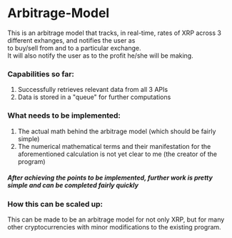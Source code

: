 # Arbitrage-Model

This is an arbitrage model that tracks, in real-time, rates of XRP across 3 different exhanges, and notifies the user as  
to buy/sell from and to a particular exchange.  
It will also notify the user as to the profit he/she will be making.

### Capabilities so far:

1. Successfully retrieves relevant data from all 3 APIs
2. Data is stored in a "queue" for further computations

### What needs to be implemented:

1. The actual math behind the arbitrage model (which should be fairly simple)
2. The numerical mathematical terms and their manifestation for the aforementioned calculation is not yet clear to me (the creator of the program)

##### After achieving the points to be implemented, further work is pretty simple and can be completed fairly quickly

### How this can be scaled up:
This can be made to be an arbitrage model for not only XRP, but for many other cryptocurrencies with minor modifications to the existing program.
